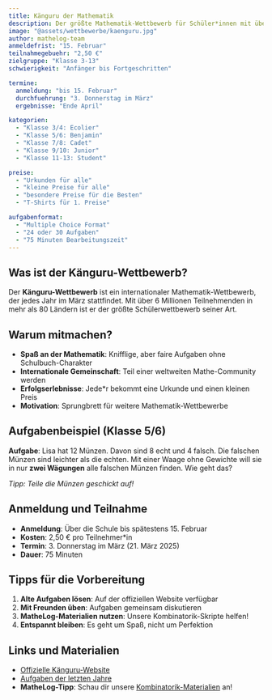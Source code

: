 ```yaml
---
title: Känguru der Mathematik
description: Der größte Mathematik-Wettbewerb für Schüler*innen mit über 6 Millionen Teilnehmenden weltweit
image: "@assets/wettbewerbe/kaenguru.jpg"
author: mathelog-team
anmeldefrist: "15. Februar"
teilnahmegebuehr: "2,50 €"
zielgruppe: "Klasse 3-13"
schwierigkeit: "Anfänger bis Fortgeschritten"

termine:
  anmeldung: "bis 15. Februar"
  durchfuehrung: "3. Donnerstag im März"
  ergebnisse: "Ende April"

kategorien:
  - "Klasse 3/4: Ecolier"
  - "Klasse 5/6: Benjamin" 
  - "Klasse 7/8: Cadet"
  - "Klasse 9/10: Junior"
  - "Klasse 11-13: Student"

preise:
  - "Urkunden für alle"
  - "kleine Preise für alle"
  - "besondere Preise für die Besten"
  - "T-Shirts für 1. Preise"

aufgabenformat:
  - "Multiple Choice Format"
  - "24 oder 30 Aufgaben"
  - "75 Minuten Bearbeitungszeit"
---
```


## Was ist der Känguru-Wettbewerb?

Der **Känguru-Wettbewerb** ist ein internationaler Mathematik-Wettbewerb, der jedes Jahr im März stattfindet. Mit über 6 Millionen Teilnehmenden in mehr als 80 Ländern ist er der größte Schülerwettbewerb seiner Art.

## Warum mitmachen?

- **Spaß an der Mathematik**: Knifflige, aber faire Aufgaben ohne Schulbuch-Charakter
- **Internationale Gemeinschaft**: Teil einer weltweiten Mathe-Community werden
- **Erfolgserlebnisse**: Jede*r bekommt eine Urkunde und einen kleinen Preis
- **Motivation**: Sprungbrett für weitere Mathematik-Wettbewerbe

## Aufgabenbeispiel (Klasse 5/6)

**Aufgabe**: Lisa hat 12 Münzen. Davon sind 8 echt und 4 falsch. Die falschen Münzen sind leichter als die echten. Mit einer Waage ohne Gewichte will sie in nur **zwei Wägungen** alle falschen Münzen finden. Wie geht das?

*Tipp: Teile die Münzen geschickt auf!*

## Anmeldung und Teilnahme

- **Anmeldung**: Über die Schule bis spätestens 15. Februar
- **Kosten**: 2,50 € pro Teilnehmer*in
- **Termin**: 3. Donnerstag im März (21. März 2025)
- **Dauer**: 75 Minuten

## Tipps für die Vorbereitung

1. **Alte Aufgaben lösen**: Auf der offiziellen Website verfügbar
2. **Mit Freunden üben**: Aufgaben gemeinsam diskutieren
3. **MatheLog-Materialien nutzen**: Unsere Kombinatorik-Skripte helfen!
4. **Entspannt bleiben**: Es geht um Spaß, nicht um Perfektion

## Links und Materialien

- [Offizielle Känguru-Website](https://www.mathe-kaenguru.de/)
- [Aufgaben der letzten Jahre](https://www.mathe-kaenguru.de/chronik/aufgaben/)
- **MatheLog-Tipp**: Schau dir unsere [Kombinatorik-Materialien](/materialien/kombinatorik) an!
